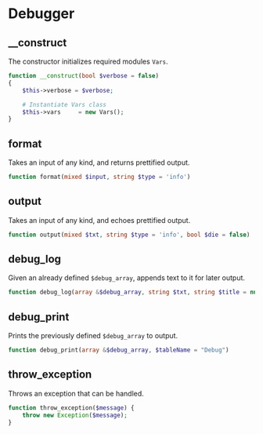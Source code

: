 # Debugger

## __construct
The constructor initializes required modules `Vars`.
```php
function __construct(bool $verbose = false)
{
    $this->verbose = $verbose;

    # Instantiate Vars class
    $this->vars     = new Vars();
}
```

## format
Takes an input of any kind, and returns prettified output.
```php
function format(mixed $input, string $type = 'info')
```

## output
Takes an input of any kind, and echoes prettified output.
```php
function output(mixed $txt, string $type = 'info', bool $die = false)
```

## debug_log
Given an already defined `$debug_array`, appends text to it for later output.
```php
function debug_log(array &$debug_array, string $txt, string $title = null)
```

## debug_print
Prints the previously defined `$debug_array` to output.
```php
function debug_print(array &$debug_array, $tableName = "Debug")
```

## throw_exception
Throws an exception that can be handled.
```php
function throw_exception($message) {
    throw new Exception($message);
}
```